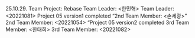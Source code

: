25.10.29. Team Project: Rebase
Team Leader: <한민혁>
Team Leader: <20221081>
Project 05 version1 completed
 “2nd Team Member: <손세광>”
 2nd Team Member: <20221054>
“Project 05 version2 completed
3rd Team Member: <한태희>
3rd Team Member: <20221082>
